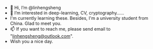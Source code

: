 - 👋 Hi, I’m @linhengsheng
- 👀 I’m interested in deep-learning, CV, cryptography……
- I'm currently learning these. Besides, I'm a university student from China. Glad to meet you.
- 📫 If you want to reach me, please send email to "linhengsheng@outlook.com".
- Wish you a nice day.

<!---
linhengsheng/linhengsheng is a ✨ special ✨ repository because its `README.md` (this file) appears on your GitHub profile.
You can click the Preview link to take a look at your changes.
--->
